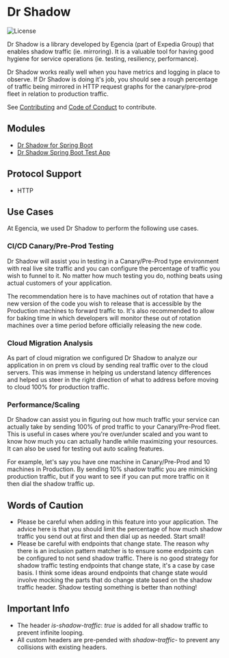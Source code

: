 # Dr Shadow 
![License](https://img.shields.io/hexpm/l/plug.svg)

Dr Shadow is a library developed by Egencia (part of Expedia Group) that enables shadow traffic (ie. mirroring). It is a valuable tool for having good hygiene for service operations (ie. testing, resiliency, performance).

Dr Shadow works really well when you have metrics and logging in place to observe. If Dr Shadow is doing it's job, you should see a rough percentage of traffic being mirrored in HTTP request graphs for the canary/pre-prod fleet in relation to production traffic.

See [Contributing](CONTRIBUTING.md) and [Code of Conduct](CODE_OF_CONDUCT.md) to contribute.

## Modules
* [Dr Shadow for Spring Boot](dr-shadow-spring-boot/README.md)
* [Dr Shadow Spring Boot Test App](dr-shadow-spring-boot-test-app/README.md)

## Protocol Support
* HTTP

## Use Cases
At Egencia, we used Dr Shadow to perform the following use cases.
### CI/CD Canary/Pre-Prod Testing
Dr Shadow will assist you in testing in a Canary/Pre-Prod type environment with real live site traffic and you can configure the percentage of traffic you wish to funnel to it. No matter how much testing you do, nothing beats using actual customers of your application. 

The recommendation here is to have machines out of rotation that have a new version of the code you wish to release that is accessible by the Production machines to forward traffic to. It's also recommended to allow for baking time in which developers will monitor these out of rotation machines over a time period before officially releasing the new code.

### Cloud Migration Analysis
As part of cloud migration we configured Dr Shadow to analyze our application in on prem vs cloud by sending real traffic over to the cloud servers. This was immense in helping us understand latency differences and helped us steer in the right direction of what to address before moving to cloud 100% for production traffic. 

### Performance/Scaling
Dr Shadow can assist you in figuring out how much traffic your service can actually take by sending 100% of prod traffic to your Canary/Pre-Prod fleet. This is useful in cases where you're over/under scaled and you want to know how much you can actually handle while maximizing your resources. It can also be used for testing out auto scaling features.

For example, let's say you have one machine in Canary/Pre-Prod and 10 machines in Production. By sending 10% shadow traffic you are mimicking production traffic, but if you want to see if you can put more traffic on it then dial the shadow traffic up.

## Words of Caution
* Please be careful when adding in this feature into your application. The advice here is that you should limit the percentage of how much shadow traffic you send out at first and then dial up as needed. Start small! 
* Please be careful with endpoints that change state. The reason why there is an inclusion pattern matcher is to ensure some endpoints can be configured to not send shadow traffic. There is no good strategy for shadow traffic testing endpoints that change state, it's a case by case basis. I think some ideas around endpoints that change state would involve mocking the parts that do change state based on the shadow traffic header. Shadow testing something is better than nothing!

## Important Info
* The header *is-shadow-traffic*: *true* is added for all shadow traffic to prevent infinite looping.
* All custom headers are pre-pended with *shadow-traffic-* to prevent any collisions with existing headers.
